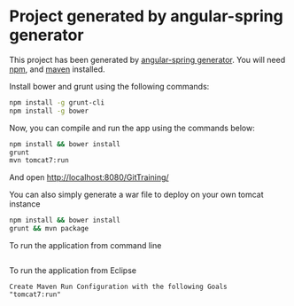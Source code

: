  Project generated by angular-spring generator 
===================

This project has been generated by [angular-spring generator](https://github.com/madtrax/generator-angular-spring).
You will need [npm](https://nodejs.org/en/download/), and [maven](https://maven.apache.org/install.html) installed.

Install bower and grunt using the following commands:
```bash
npm install -g grunt-cli
npm install -g bower
```

Now, you can compile and run the app using the commands below:

```bash
npm install && bower install
grunt
mvn tomcat7:run
```

And open [http://localhost:8080/GitTraining/](http://localhost:8080/GitTraining/)

You can also simply generate a war file to deploy on your own tomcat instance

```bash
npm install && bower install 
grunt && mvn package
```

To run the application from command line
```npm run start_dev
```

To run the application from Eclipse
```
Create Maven Run Configuration with the following Goals
"tomcat7:run"

```
